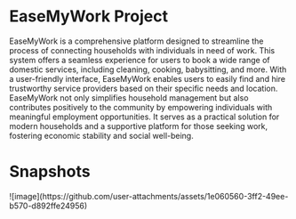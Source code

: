 # EaseMyWork Project 

EaseMyWork is a comprehensive platform designed to streamline the process
of connecting households with individuals in need of work. This system offers
a seamless experience for users to book a wide range of domestic services,
including cleaning, cooking, babysitting, and more. With a user-friendly
interface, EaseMyWork enables users to easily find and hire trustworthy service
providers based on their specific needs and location.
EaseMyWork not only simplifies household management but also contributes positively to the community by empowering individuals with meaningful employment opportunities. It serves as a practical solution for modern households and a supportive platform for those seeking work, fostering economic stability and social well-being.
<h1>Snapshots</h1>
![image](https://github.com/user-attachments/assets/1e060560-3ff2-49ee-b570-d892ffe24956)

